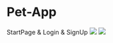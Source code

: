 # Pet-App
StartPage & Login & SignUp
<img src="https://media.giphy.com/media/AmvOZNKVHgWD69F4IZ/giphy.gif"> <img src="https://media.giphy.com/media/AmvOZNKVHgWD69F4IZ/giphy.gif">

